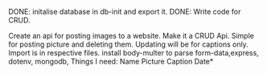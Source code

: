 DONE: initalise database in db-init and export it.
DONE: Write code for CRUD.

Create an api for posting images to a website. Make it a CRUD Api. Simple for posting picture and deleting them. Updating will be for captions only.
Import is in respective files.
install body-multer to parse form-data,express, dotenv, mongodb,
Things I need: 
Name
Picture
Caption
Date*